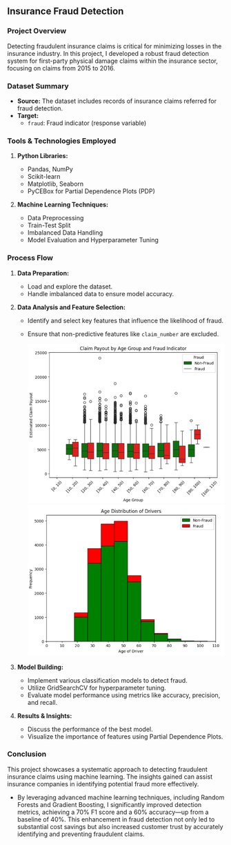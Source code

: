## Insurance Fraud Detection

### Project Overview
Detecting fraudulent insurance claims is critical for minimizing losses in the insurance industry. In this project, I developed a robust fraud detection system for first-party physical damage claims within the insurance sector, focusing on claims from 2015 to 2016.

### Dataset Summary
- **Source:** The dataset includes records of insurance claims referred for fraud detection.
- **Target:**
  - `fraud`: Fraud indicator (response variable)

### Tools & Technologies Employed

1. **Python Libraries:**
   - Pandas, NumPy
   - Scikit-learn
   - Matplotlib, Seaborn
   - PyCEBox for Partial Dependence Plots (PDP)

2. **Machine Learning Techniques:**
   - Data Preprocessing
   - Train-Test Split
   - Imbalanced Data Handling
   - Model Evaluation and Hyperparameter Tuning

  ### Process Flow

1. **Data Preparation:**
   - Load and explore the dataset.
   - Handle imbalanced data to ensure model accuracy.

2. **Data Analysis and Feature Selection:**
   - Identify and select key features that influence the likelihood of fraud.
   - Ensure that non-predictive features like `claim_number` are excluded.
  
     ![EDA_Plot1](Images/EDA.png)
     ![EDA_Plot1](Images/EDA_Plot.png)
3. **Model Building:**
   - Implement various classification models to detect fraud.
   - Utilize GridSearchCV for hyperparameter tuning.
   - Evaluate model performance using metrics like accuracy, precision, and recall.

4. **Results & Insights:**
   - Discuss the performance of the best model.
   - Visualize the importance of features using Partial Dependence Plots.

### Conclusion
This project showcases a systematic approach to detecting fraudulent insurance claims using machine learning. The insights gained can assist insurance companies in identifying potential fraud more effectively.

- By leveraging advanced machine learning techniques, including Random Forests and Gradient Boosting, I significantly improved detection metrics, achieving a 70% F1 score and a 60% accuracy—up from a baseline of 40%. This enhancement in fraud detection not only led to substantial cost savings but also increased customer trust by accurately identifying and preventing fraudulent claims.


